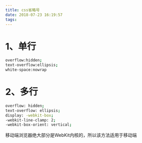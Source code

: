 ```yaml
---
title: css省略号
date: 2018-07-23 16:19:57
tags:
---
```


<!--more-->

# 1、单行

```bash
overflow:hidden;
text-overflow:ellipsis;
white-space:nowrap
```

# 2、多行

```bash
overflow: hidden;
text-overflow: ellipsis;
display: -webkit-box;
-webkit-line-clamp: 2;
-webkit-box-orient: vertical;
```
移动端浏览器绝大部分是WebKit内核的，所以该方法适用于移动端